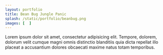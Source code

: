 ```yaml
---
layout: portfolio
title: Bean Bug Jungle Panic
splash: /static/portfolio/beanbug.png
images: [  ]
---
```

Lorem ipsum dolor sit amet, consectetur adipisicing elit. Tempore, dolorem, dolorum velit cumque magni omnis distinctio blanditiis quia dicta repellat illo placeat a accusantium dolores obcaecati maxime natus totam temporibus.